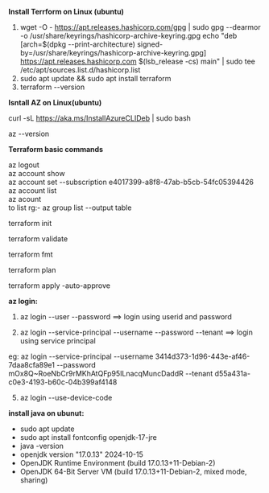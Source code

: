 **Install Terrform on Linux (ubuntu)**
1. wget -O - https://apt.releases.hashicorp.com/gpg | sudo gpg --dearmor -o /usr/share/keyrings/hashicorp-archive-keyring.gpg echo "deb [arch=$(dpkg --print-architecture) signed- by=/usr/share/keyrings/hashicorp-archive-keyring.gpg] https://apt.releases.hashicorp.com $(lsb_release -cs) main" | sudo tee /etc/apt/sources.list.d/hashicorp.list
2. sudo apt update && sudo apt install terraform
3. terraform --version

**Isntall AZ on Linux(ubuntu)**

curl -sL https://aka.ms/InstallAzureCLIDeb | sudo bash

az --version

**Terraform basic commands**

az logout   
az account show   
az account set --subscription e4017399-a8f8-47ab-b5cb-54fc05394426   
az account list   
az acount   
to list rg:- az group list --output table   


terraform init  

terraform validate

terraform fmt

terraform plan

terraform apply -auto-approve


**az login:**
   1. az login --user <username> --password <password>    ==> login using userid and password
      
   3. az login --service-principal --username <client-id> --password <client-secret> --tenant <tenant-id>  ==> login using service principal
      
eg: az login --service-principal --username 3414d373-1d96-443e-af46-7daa8cfa89e1 --password mOx8Q~RoeNbCr9rMKhAtQFp95ILnacqMuncDaddR --tenant d55a431a-c0e3-4193-b60c-04b399af4148

   5. az login --use-device-code 



**install java on ubunut:**

* sudo apt update
* sudo apt install fontconfig openjdk-17-jre
* java -version
* openjdk version "17.0.13" 2024-10-15
* OpenJDK Runtime Environment (build 17.0.13+11-Debian-2)
* OpenJDK 64-Bit Server VM (build 17.0.13+11-Debian-2, mixed mode, sharing)









